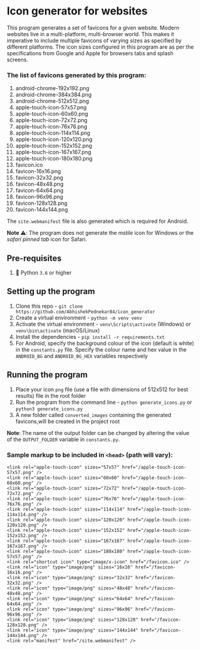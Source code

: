 # Icon generator for websites

This program generates a set of favicons for a given website. Modern websites live in a multi-platform, multi-browser world. This makes it imperative to include multiple favicons of varying sizes as specified by different platforms. The icon sizes configured in this program are as per the specifications from Google and Apple for browsers tabs and splash screens.

### The list of favicons generated by this program:
1. android-chrome-192x192.png
2. android-chrome-384x384.png
3. android-chrome-512x512.png
4. apple-touch-icon-57x57.png
5. apple-touch-icon-60x60.png
6. apple-touch-icon-72x72.png
7. apple-touch-icon-76x76.png
8. apple-touch-icon-114x114.png
9. apple-touch-icon-120x120.png
10. apple-touch-icon-152x152.png
11. apple-touch-icon-167x167.png
12. apple-touch-icon-180x180.png
13. favicon.ico
14. favicon-16x16.png
15. favicon-32x32.png
16. favicon-48x48.png
17. favicon-64x64.png
18. favicon-96x96.png
19. favicon-128x128.png
20. favicon-144x144.png

The `site.webmanifest` file is also generated which is required for Android.

**Note** :warning:: The program does not generate the *mstile* icon for Windows or the *safari pinned tab* icon for Safari.

## Pre-requisites
1. :snake: Python `3.6` or higher

## Setting up the program
1. Clone this repo - `git clone https://github.com/AbhishekPednekar84/icon_generator`
2. Create a virtual environment - `python -m venv venv`
3. Activate the virtual environment - `venv\Scripts\activate` (Windows) or `venv\bin\activate` (macOS/Linux)
4. Install the dependencies - `pip install -r requirements.txt`
5. For Android, specify the background colour of the icon (default is white) in the `constants.py` file. Specify the colour name and hex value in the `ANDROID_BG` and `ANDROID_BG_HEX` variables respectively

## Running the program
1. Place your icon `png` file (use a file with dimensions of 512x512 for best results) file in the root folder
2. Run the program from the command line - `python generate_icons.py` or `python3 generate_icons.py`
3. A new folder called `converted_images` containing the generated favicons,will be created in the project root 

**Note**: The name of the output folder can be changed by altering the value of the `OUTPUT_FOLDER` variable in `constants.py`.

### Sample markup to be included in `<head>` (path will vary):

```
<link rel="apple-touch-icon" sizes="57x57" href="/apple-touch-icon-57x57.png" />
<link rel="apple-touch-icon" sizes="60x60" href="/apple-touch-icon-60x60.png" />
<link rel="apple-touch-icon" sizes="72x72" href="/apple-touch-icon-72x72.png" />
<link rel="apple-touch-icon" sizes="76x76" href="/apple-touch-icon-76x76.png" />
<link rel="apple-touch-icon" sizes="114x114" href="/apple-touch-icon-114x114.png" />
<link rel="apple-touch-icon" sizes="120x120" href="/apple-touch-icon-120x120.png" />
<link rel="apple-touch-icon" sizes="152x152" href="/apple-touch-icon-152x152.png" />
<link rel="apple-touch-icon" sizes="167x167" href="/apple-touch-icon-167x167.png" />
<link rel="apple-touch-icon" sizes="180x180" href="/apple-touch-icon-57x57.png" />
<link rel="shortcut icon" type="image/x-icon" href="/favicon.ico" />
<link rel="icon" type="image/png" sizes="16x16" href="/favicon-16x16.png" />
<link rel="icon" type="image/png" sizes="32x32" href="/favicon-32x32.png" />
<link rel="icon" type="image/png" sizes="48x48" href="/favicon-48x48.png" />
<link rel="icon" type="image/png" sizes="64x64" href="/favicon-64x64.png" />
<link rel="icon" type="image/png" sizes="96x96" href="/favicon-96x96.png" />
<link rel="icon" type="image/png" sizes="128x128" href="/favicon-128x128.png" />
<link rel="icon" type="image/png" sizes="144x144" href="/favicon-144x144.png" />
<link rel="manifest" href="/site.webmanifest" />
```
